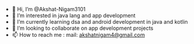 - 👋 Hi, I’m @Akshat-Nigam3101
- 👀 I’m interested in java lang and app development
- 🌱 I’m currently learning dsa and android development in java and kotlin
- 💞️ I’m looking to collaborate on app development projects
- 📫 How to reach me : mail: akshatnigam4@gmail.com 

<!---
Akshat-Nigam3101/Akshat-Nigam3101 is a ✨ special ✨ repository because its `README.md` (this file) appears on your GitHub profile.
You can click the Preview link to take a look at your changes.
--->
